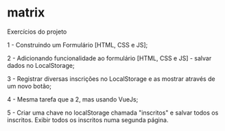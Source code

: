 # matrix
Exercícios do projeto

1 - Construindo um Formulário [HTML, CSS e JS];

2 - Adicionando funcionalidade ao formulário [HTML, CSS e JS] - salvar dados no LocalStorage;

3 - Registrar diversas inscrições no LocalStorage e as mostrar através de um novo botão; 

4 - Mesma tarefa que a 2, mas usando VueJs;

5 - Criar uma chave no localStorage chamada "inscritos" e salvar todos os inscritos. Exibir todos os inscritos numa segunda página. 
